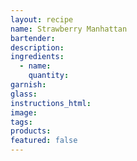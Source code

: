 ```yaml
---
layout: recipe
name: Strawberry Manhattan
bartender:
description:
ingredients:
  - name:
    quantity:
garnish:
glass:
instructions_html:
image:
tags:
products:
featured: false
---
```

